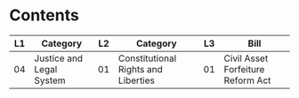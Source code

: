 # Contents

| L1 |Category                                                | L2 |Category                                                |L3  |Bill                                                    |
|----|--------------------------------------------------------|----|--------------------------------------------------------|----|--------------------------------------------------------|
| 04 |Justice and Legal System                                | 01 |Constitutional Rights and Liberties                     | 01 |Civil Asset Forfeiture Reform Act                       |

